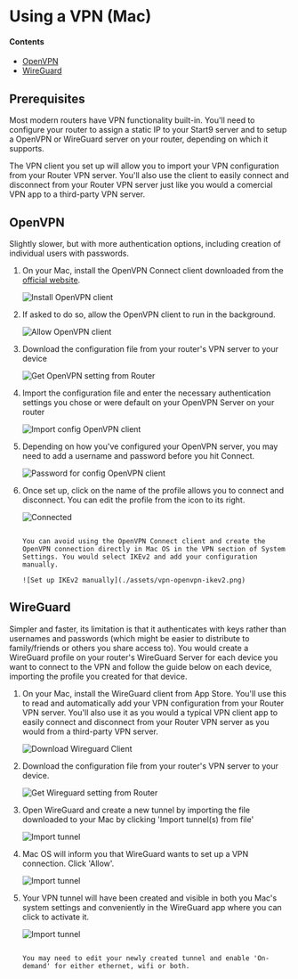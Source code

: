 # Using a VPN (Mac)

#### Contents
- [OpenVPN](#openvpn)
- [WireGuard](#wireguard)

## Prerequisites
Most modern routers have VPN functionality built-in. You'll need to configure your router to assign a static IP to your Start9 server and to setup a OpenVPN or WireGuard server on your router, depending on which it supports.

The VPN client you set up will allow you to import your VPN configuration from your Router VPN server. You'll also use the client to easily connect and disconnect from your Router VPN server just like you would a comercial VPN app to a third-party VPN server.


## OpenVPN

Slightly slower, but with more authentication options, including creation of individual users with passwords.

1. On your Mac, install the OpenVPN Connect client downloaded from the [official website](https://openvpn.net/client-connect-vpn-for-mac-os/). 
    
    ![Install OpenVPN client](./assets/vpn-openvpn-install-client.png)

1. If asked to do so, allow the OpenVPN client to run in the background.

    ![Allow OpenVPN client](./assets/vpn-openvpn-allow-background.png)

1. Download the configuration file from your router's VPN server to your device

    ![Get OpenVPN setting from Router](./assets/vpn-openvpn-config.png)

1. Import the configuration file and enter the necessary authentication settings you chose or were default on your OpenVPN Server on your router

    ![Import config OpenVPN client](./assets/vpn-openvpn-import-config.png)


1. Depending on how you've configured your OpenVPN server, you may need to add a username and password before you hit Connect.

    ![Password for config OpenVPN client](./assets/vpn-openvpn-save-config.png)

1. Once set up, click on the name of the profile allows you to connect and disconnect. You can edit the profile from the icon to its right.

    ![Connected](./assets/vpn-openvpn-connected.png)


    ```admonish note

    You can avoid using the OpenVPN Connect client and create the OpenVPN connection directly in Mac OS in the VPN section of System Settings. You would select IKEv2 and add your configuration manually.

    ![Set up IKEv2 manually](./assets/vpn-openvpn-ikev2.png)

    ```


## WireGuard

Simpler and faster, its limitation is that it authenticates with keys rather than usernames and passwords (which might be easier to distribute to family/friends or others you share access to). You would create a WireGuard profile on your router's WireGuard Server for each device you want to connect to the VPN and follow the guide below on each device, importing the profile you created for that device.

1. On your Mac, install the WireGuard client from App Store. You'll use this to read and automatically add your VPN configuration from your Router VPN server. You'll also use it as you would a typical VPN client app to easily connect and disconnect from your Router VPN server as you would from a third-party VPN server.

    ![Download Wireguard Client](./assets/vpn-macos-wireguard-appstore.png)

1. Download the configuration file from your router's VPN server to your device.

    ![Get Wireguard setting from Router](./assets/vpn-wireguard-config.png)

1. Open WireGuard and create a new tunnel by importing the file downloaded to your Mac by clicking 'Import tunnel(s) from file'

    ![Import tunnel](./assets/vpn-macos-wireguard-start.png)

1. Mac OS will inform you that WireGuard wants to set up a VPN connection. Click 'Allow'.

    ![Import tunnel](./assets/vpn-macos-wireguard-configure.png)

1. Your VPN tunnel will have been created and visible in both you Mac's system settings and conveniently in the WireGuard app where you can click to activate it.

    ![Import tunnel](./assets/vpn-macos-wireguard-added.png)

    ```admonish tip

    You may need to edit your newly created tunnel and enable 'On-demand' for either ethernet, wifi or both.
    
    ```